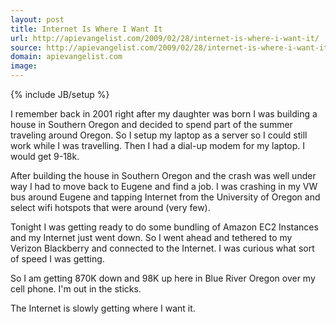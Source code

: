 ```yaml
---
layout: post
title: Internet Is Where I Want It
url: http://apievangelist.com/2009/02/28/internet-is-where-i-want-it/
source: http://apievangelist.com/2009/02/28/internet-is-where-i-want-it/
domain: apievangelist.com
image: 
---
```

{% include JB/setup %}<p>I remember back in 2001 right after my daughter was born I was building a house in Southern Oregon and decided to spend part of the summer traveling around Oregon. So I setup my laptop as a server so I could still work while I was travelling. Then I had a dial-up modem for my laptop. I would get 9-18k.<p></p>
After building the house in Southern Oregon and the crash was well under way I had to move back to Eugene and find a job. I was crashing in my VW bus around Eugene and tapping Internet from the University of Oregon and select wifi hotspots that were around (very few).<p></p>
Tonight I was getting ready to do some bundling of Amazon EC2 Instances and my Internet just went down. So I went ahead and tethered to my Verizon Blackberry and connected to the Internet. I was curious what sort of speed I was getting.<p></p>
So I am getting 870K down and 98K up here in Blue River Oregon over my cell phone. I'm out in the sticks.<p></p>
The Internet is slowly getting where I want it.</p>
